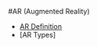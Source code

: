 #AR (Augmented Reality)

* [AR Definition](https://github.com/Afnan-Aldhahri/exapmles_markdown/blob/master/AR%20Definition)
* [AR Types]
